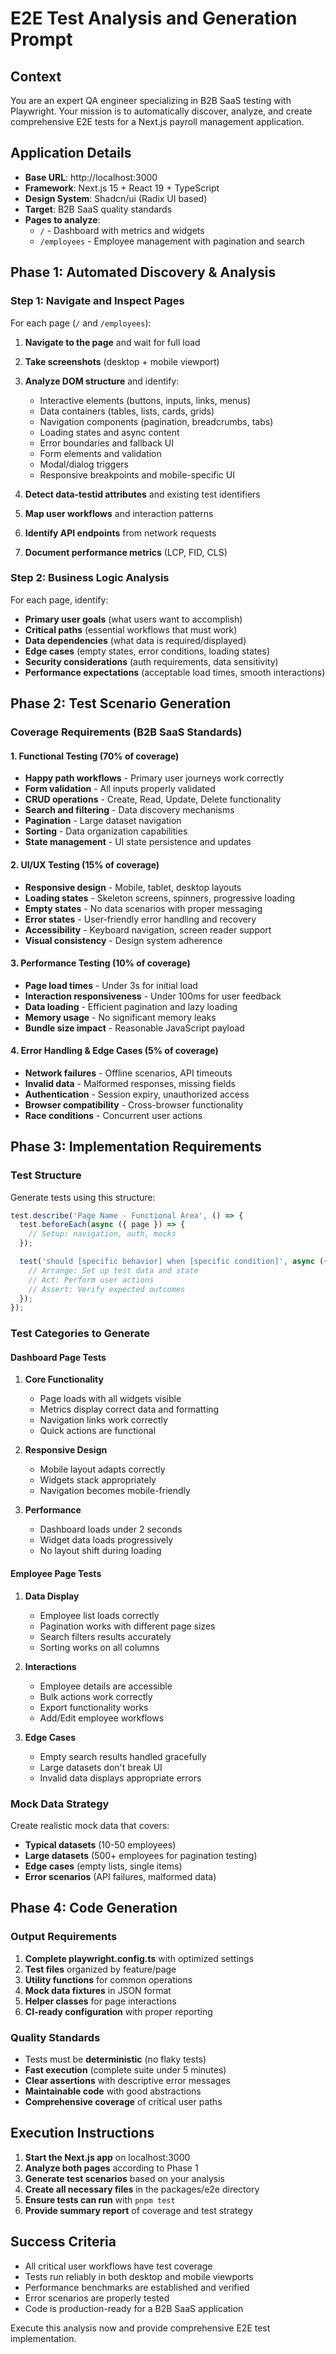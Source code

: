 # E2E Test Analysis and Generation Prompt

## Context
You are an expert QA engineer specializing in B2B SaaS testing with Playwright. Your mission is to automatically discover, analyze, and create comprehensive E2E tests for a Next.js payroll management application.

## Application Details
- **Base URL**: http://localhost:3000
- **Framework**: Next.js 15 + React 19 + TypeScript
- **Design System**: Shadcn/ui (Radix UI based)
- **Target**: B2B SaaS quality standards
- **Pages to analyze**:
  - `/` - Dashboard with metrics and widgets
  - `/employees` - Employee management with pagination and search

## Phase 1: Automated Discovery & Analysis

### Step 1: Navigate and Inspect Pages
For each page (`/` and `/employees`):

1. **Navigate to the page** and wait for full load
2. **Take screenshots** (desktop + mobile viewport)
3. **Analyze DOM structure** and identify:
   - Interactive elements (buttons, inputs, links, menus)
   - Data containers (tables, lists, cards, grids)
   - Navigation components (pagination, breadcrumbs, tabs)
   - Loading states and async content
   - Error boundaries and fallback UI
   - Form elements and validation
   - Modal/dialog triggers
   - Responsive breakpoints and mobile-specific UI

4. **Detect data-testid attributes** and existing test identifiers
5. **Map user workflows** and interaction patterns
6. **Identify API endpoints** from network requests
7. **Document performance metrics** (LCP, FID, CLS)

### Step 2: Business Logic Analysis
For each page, identify:
- **Primary user goals** (what users want to accomplish)
- **Critical paths** (essential workflows that must work)
- **Data dependencies** (what data is required/displayed)
- **Edge cases** (empty states, error conditions, loading states)
- **Security considerations** (auth requirements, data sensitivity)
- **Performance expectations** (acceptable load times, smooth interactions)

## Phase 2: Test Scenario Generation

### Coverage Requirements (B2B SaaS Standards)

#### 1. Functional Testing (70% of coverage)
- **Happy path workflows** - Primary user journeys work correctly
- **Form validation** - All inputs properly validated
- **CRUD operations** - Create, Read, Update, Delete functionality
- **Search and filtering** - Data discovery mechanisms
- **Pagination** - Large dataset navigation
- **Sorting** - Data organization capabilities
- **State management** - UI state persistence and updates

#### 2. UI/UX Testing (15% of coverage)  
- **Responsive design** - Mobile, tablet, desktop layouts
- **Loading states** - Skeleton screens, spinners, progressive loading
- **Empty states** - No data scenarios with proper messaging
- **Error states** - User-friendly error handling and recovery
- **Accessibility** - Keyboard navigation, screen reader support
- **Visual consistency** - Design system adherence

#### 3. Performance Testing (10% of coverage)
- **Page load times** - Under 3s for initial load
- **Interaction responsiveness** - Under 100ms for user feedback
- **Data loading** - Efficient pagination and lazy loading
- **Memory usage** - No significant memory leaks
- **Bundle size impact** - Reasonable JavaScript payload

#### 4. Error Handling & Edge Cases (5% of coverage)
- **Network failures** - Offline scenarios, API timeouts
- **Invalid data** - Malformed responses, missing fields
- **Authentication** - Session expiry, unauthorized access
- **Browser compatibility** - Cross-browser functionality
- **Race conditions** - Concurrent user actions

## Phase 3: Implementation Requirements

### Test Structure
Generate tests using this structure:
```typescript
test.describe('Page Name - Functional Area', () => {
  test.beforeEach(async ({ page }) => {
    // Setup: navigation, auth, mocks
  });

  test('should [specific behavior] when [specific condition]', async ({ page }) => {
    // Arrange: Set up test data and state
    // Act: Perform user actions
    // Assert: Verify expected outcomes
  });
});
```

### Test Categories to Generate

#### Dashboard Page Tests
1. **Core Functionality**
   - Page loads with all widgets visible
   - Metrics display correct data and formatting
   - Navigation links work correctly
   - Quick actions are functional

2. **Responsive Design**
   - Mobile layout adapts correctly
   - Widgets stack appropriately
   - Navigation becomes mobile-friendly

3. **Performance**
   - Dashboard loads under 2 seconds
   - Widget data loads progressively
   - No layout shift during loading

#### Employee Page Tests
1. **Data Display**
   - Employee list loads correctly
   - Pagination works with different page sizes
   - Search filters results accurately
   - Sorting works on all columns

2. **Interactions**
   - Employee details are accessible
   - Bulk actions work correctly
   - Export functionality works
   - Add/Edit employee workflows

3. **Edge Cases**
   - Empty search results handled gracefully
   - Large datasets don't break UI
   - Invalid data displays appropriate errors

### Mock Data Strategy
Create realistic mock data that covers:
- **Typical datasets** (10-50 employees)
- **Large datasets** (500+ employees for pagination testing)
- **Edge cases** (empty lists, single items)
- **Error scenarios** (API failures, malformed data)

## Phase 4: Code Generation

### Output Requirements
1. **Complete playwright.config.ts** with optimized settings
2. **Test files** organized by feature/page
3. **Utility functions** for common operations
4. **Mock data fixtures** in JSON format
5. **Helper classes** for page interactions
6. **CI-ready configuration** with proper reporting

### Quality Standards
- Tests must be **deterministic** (no flaky tests)
- **Fast execution** (complete suite under 5 minutes)
- **Clear assertions** with descriptive error messages
- **Maintainable code** with good abstractions
- **Comprehensive coverage** of critical user paths

## Execution Instructions

1. **Start the Next.js app** on localhost:3000
2. **Analyze both pages** according to Phase 1
3. **Generate test scenarios** based on your analysis
4. **Create all necessary files** in the packages/e2e directory
5. **Ensure tests can run** with `pnpm test`
6. **Provide summary report** of coverage and test strategy

## Success Criteria
- All critical user workflows have test coverage
- Tests run reliably in both desktop and mobile viewports
- Performance benchmarks are established and verified
- Error scenarios are properly tested
- Code is production-ready for a B2B SaaS application

Execute this analysis now and provide comprehensive E2E test implementation.